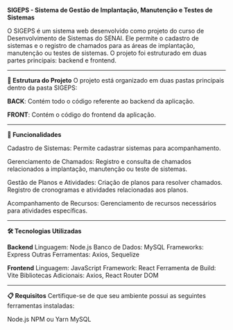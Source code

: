 **SIGEPS - Sistema de Gestão de Implantação, Manutenção e Testes de Sistemas**

O SIGEPS é um sistema web desenvolvido como projeto do curso de Desenvolvimento de Sistemas do SENAI. Ele permite o cadastro de sistemas e o registro de chamados para as áreas de implantação, manutenção ou testes de sistemas. O projeto foi estruturado em duas partes principais: backend e frontend.

---

**📁 Estrutura do Projeto**
O projeto está organizado em duas pastas principais dentro da pasta SIGEPS:


**BACK**: Contém todo o código referente ao backend da aplicação.

**FRONT**: Contém o código do frontend da aplicação.


---

**🚀 Funcionalidades**

Cadastro de Sistemas:
Permite cadastrar sistemas para acompanhamento.

Gerenciamento de Chamados:
Registro e consulta de chamados relacionados a implantação, manutenção ou teste de sistemas.

Gestão de Planos e Atividades:
Criação de planos para resolver chamados.
Registro de cronogramas e atividades relacionadas aos planos.

Acompanhamento de Recursos:
Gerenciamento de recursos necessários para atividades específicas.

---
**🛠️ Tecnologias Utilizadas**

**Backend**
Linguagem: Node.js
Banco de Dados: MySQL
Frameworks: Express
Outras Ferramentas: Axios, Sequelize

**Frontend**
Linguagem: JavaScript
Framework: React
Ferramenta de Build: Vite
Bibliotecas Adicionais: Axios, React Router DOM

---

**📋 Requisitos**
Certifique-se de que seu ambiente possui as seguintes ferramentas instaladas:

Node.js
NPM ou Yarn
MySQL

